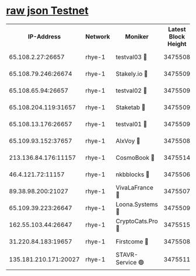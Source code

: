 
[raw json Testnet](https://rpc-check.quickt.stavr.tech/quickt/rpc-quickt-result.json)
=


<table><tr><th>IP-Address</th><th>Network</th><th>Moniker</th><th>Latest Block Height</th><th>Earliest Block Height</th><th>Catching Up</th><th>Voting Power</th><th>Scan Time</th></tr><tr><td>65.108.2.27:26657</td><td>rhye-1</td><td>testval03 🔴</td><td>3475508</td><td>1</td><td>False</td><td>5002050</td><td>2023-12-05T23:38:37.000452326UTC</td></tr><tr><td>65.108.79.246:26674</td><td>rhye-1</td><td>Stakely.io 🔴</td><td>3475509</td><td>1</td><td>False</td><td>10</td><td>2023-12-05T23:38:39.355687583UTC</td></tr><tr><td>65.108.65.94:26657</td><td>rhye-1</td><td>testval02 🔴</td><td>3475509</td><td>1</td><td>False</td><td>5002050</td><td>2023-12-05T23:38:39.683957727UTC</td></tr><tr><td>65.108.204.119:31657</td><td>rhye-1</td><td>Staketab 🔴</td><td>3475509</td><td>1</td><td>False</td><td>9900</td><td>2023-12-05T23:38:42.580883366UTC</td></tr><tr><td>65.108.13.176:26657</td><td>rhye-1</td><td>testval01 🔴</td><td>3475509</td><td>1</td><td>False</td><td>9582010</td><td>2023-12-05T23:38:42.908590612UTC</td></tr><tr><td>65.109.93.152:37657</td><td>rhye-1</td><td>AlxVoy 🔴</td><td>3475508</td><td>433101</td><td>False</td><td>92921</td><td>2023-12-05T23:38:34.209367332UTC</td></tr><tr><td>213.136.84.176:11157</td><td>rhye-1</td><td>CosmoBook 🔴</td><td>3475514</td><td>1674001</td><td>False</td><td>1528057</td><td>2023-12-05T23:39:08.252982602UTC</td></tr><tr><td>46.4.121.72:11157</td><td>rhye-1</td><td>nkbblocks 🔴</td><td>3475506</td><td>1781001</td><td>False</td><td>81901</td><td>2023-12-05T23:38:25.253046943UTC</td></tr><tr><td>89.38.98.200:21027</td><td>rhye-1</td><td>VivaLaFrance 🔴</td><td>3475507</td><td>2863001</td><td>False</td><td>10000</td><td>2023-12-05T23:38:31.748338255UTC</td></tr><tr><td>65.109.39.223:26647</td><td>rhye-1</td><td>Loona.Systems 🔴</td><td>3475509</td><td>3287001</td><td>False</td><td>9949</td><td>2023-12-05T23:38:42.149797096UTC</td></tr><tr><td>162.55.103.44:26647</td><td>rhye-1</td><td>CryptoCats.Pro 🔴</td><td>3475515</td><td>3287001</td><td>False</td><td>9999</td><td>2023-12-05T23:39:12.683375348UTC</td></tr><tr><td>31.220.84.183:19657</td><td>rhye-1</td><td>Firstcome 🔴</td><td>3475508</td><td>3395933</td><td>False</td><td>732206</td><td>2023-12-05T23:38:36.581086867UTC</td></tr><tr><td>135.181.210.171:20027</td><td>rhye-1</td><td>STAVR-Service 🟢</td><td>3475511</td><td>3474001</td><td>False</td><td>0</td><td>2023-12-05T23:38:51.418842504UTC</td></tr></table>